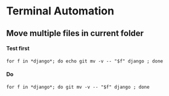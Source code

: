 # Terminal Automation


## Move multiple files in current folder


#### Test first

```
for f in *django*; do echo git mv -v -- "$f" django ; done
```

#### Do
```
for f in *django*; do git mv -v -- "$f" django ; done
```
